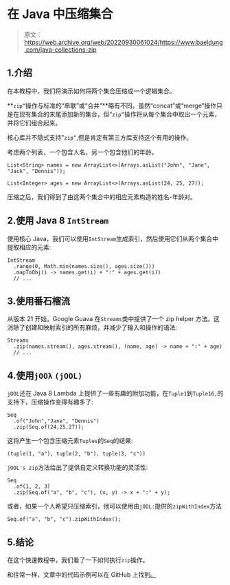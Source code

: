 # 在 Java 中压缩集合

> 原文：<https://web.archive.org/web/20220930061024/https://www.baeldung.com/java-collections-zip>

## 1.介绍

在本教程中，我们将演示如何将两个集合压缩成一个逻辑集合。

**`zip”`操作与标准的“串联”或“合并”**略有不同。虽然“concat”或“merge”操作只是在现有集合的末尾添加新的集合，但“`zip”`操作将从每个集合中取出一个元素，并将它们组合起来。

核心库并不隐式支持"`zip”`,但是肯定有第三方库支持这个有用的操作。

考虑两个列表，一个包含人名，另一个包含他们的年龄。

```
List<String> names = new ArrayList<>(Arrays.asList("John", "Jane", "Jack", "Dennis"));

List<Integer> ages = new ArrayList<>(Arrays.asList(24, 25, 27));
```

压缩之后，我们得到了由这两个集合中的相应元素构造的姓名-年龄对。

## 2.使用 Java 8 `IntStream`

使用核心 Java，我们可以使用`IntStream`生成索引，然后使用它们从两个集合中提取相应的元素:

```
IntStream
  .range(0, Math.min(names.size(), ages.size()))
  .mapToObj(i -> names.get(i) + ":" + ages.get(i))
  // ...
```

## 3.使用番石榴流

从版本 21 开始，Google Guava 在`Streams`类中提供了一个 zip helper 方法。这消除了创建和映射索引的所有麻烦，并减少了输入和操作的语法:

```
Streams
  .zip(names.stream(), ages.stream(), (name, age) -> name + ":" + age)
  // ...
```

## 4.使用`jOOλ` `(jOOL)`

`jOOL`还在 Java 8 Lambda 上提供了一些有趣的附加功能，在`Tuple1`到`Tuple16,`的支持下，压缩操作变得有趣多了:

```
Seq
  .of("John","Jane", "Dennis")
  .zip(Seq.of(24,25,27));
```

这将产生一个包含压缩元素`Tuples`的`Seq`的结果:

```
(tuple(1, "a"), tuple(2, "b"), tuple(3, "c"))
```

`jOOL's zip`方法给出了提供自定义转换功能的灵活性:

```
Seq
  .of(1, 2, 3)
  .zip(Seq.of("a", "b", "c"), (x, y) -> x + ":" + y);
```

或者，如果一个人希望只压缩索引，他可以使用由`jOOL:`提供的`zipWithIndex`方法

```
Seq.of("a", "b", "c").zipWithIndex();
```

## 5.结论

在这个快速教程中，我们看了一下如何执行`zip`操作。

和往常一样，文章中的代码示例可以在 GitHub 上找到[。](https://web.archive.org/web/20221126224448/https://github.com/eugenp/tutorials/tree/master/guava-modules/guava-collections)
